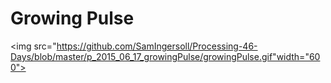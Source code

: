 # Growing Pulse
<img src="https://github.com/SamIngersoll/Processing-46-Days/blob/master/p_2015_06_17_growingPulse/growingPulse.gif"width="600">
